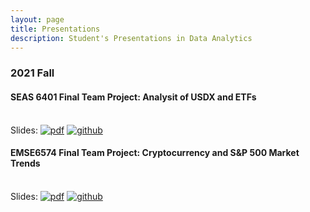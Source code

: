 ```yaml
---
layout: page
title: Presentations
description: Student's Presentations in Data Analytics
---
```



###  2021 Fall

#### SEAS 6401 Final Team Project: Analysit of USDX and ETFs
<br/>Slides:
[![pdf](icons16/pdf-icon.png)](https://github.com/QingZhu37/SEAS6401/blob/master/final_presentation.pdf)
[![github](icons16/github-icon.png)](https://github.com/QingZhu37/SEAS6401) &nbsp; &nbsp; &nbsp; <br/>



####  EMSE6574 Final Team Project: Cryptocurrency and S&P 500 Market Trends
<br/>Slides:
[![pdf](icons16/pdf-icon.png)](https://github.com/QingZhu37/EMSE6574/blob/master/final_report.pdf)
[![github](icons16/github-icon.png)](https://github.com/QingZhu37/EMSE6574) &nbsp; &nbsp; &nbsp; <br/>



